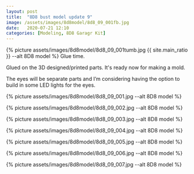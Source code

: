 ```yaml
---
layout: post
title:  "8D8 bust model update 9"
image: /assets/images/8d8model/8d8_09_001fb.jpg
date:   2020-07-21 12:10
categories: [Modeling, 8D8 Garagr Kit]
---
```

{% picture assets/images/8d8model/8d8_09_001tumb.jpg {{ site.main_ratio }} --alt 8D8 model %}
Glue time.

<!--more-->

Glued on the 3D designed/printed parts. It's ready now for making a mold.

The eyes will be separate parts and I’m considering having the option to build in some LED lights for the eyes. 

{% picture assets/images/8d8model/8d8_09_001.jpg --alt 8D8 model %}

{% picture assets/images/8d8model/8d8_09_002.jpg --alt 8D8 model %}

{% picture assets/images/8d8model/8d8_09_003.jpg --alt 8D8 model %}

{% picture assets/images/8d8model/8d8_09_004.jpg --alt 8D8 model %}

{% picture assets/images/8d8model/8d8_09_005.jpg --alt 8D8 model %}

{% picture assets/images/8d8model/8d8_09_006.jpg --alt 8D8 model %}

{% picture assets/images/8d8model/8d8_09_007.jpg --alt 8D8 model %}


